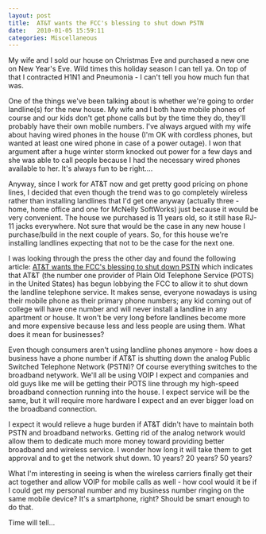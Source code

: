 ```yaml
---
layout: post
title:  AT&T wants the FCC's blessing to shut down PSTN
date:   2010-01-05 15:59:11
categories: Miscellaneous
---
```

My wife and I sold our house on Christmas Eve and purchased a new one on New Year's Eve. Wild times this holiday season I can tell ya. On top of that I contracted H1N1 and Pneumonia - I can't tell you how much fun that was.

One of the things we've been talking about is whether we're going to order landline(s) for the new house. My wife and I both have mobile phones of course and our kids don't get phone calls but by the time they do, they'll probably have their own mobile numbers. I've always argued with my wife about having wired phones in the house (I'm OK with cordless phones, but wanted at least one wired phone in case of a power outage). I won that argument after a huge winter storm knocked out power for a few days and she was able to call people because I had the necessary wired phones available to her. It's always fun to be right....

Anyway, since I work for AT&T now and get pretty good pricing on phone lines, I decided that even though the trend was to go completely wireless rather than installing landlines that I'd get one anyway (actually three - home, home office and one for McNelly SoftWorks) just because it would be very convenient. The house we purchased is 11 years old, so it still hase RJ-11 jacks everywhere. Not sure that would be the case in any new house I purchase/build in the next couple of years. So, for this house we're installing landlines expecting that not to be the case for the next one.

I was looking through the press the other day and found the following article: [AT&T wants the FCC's blessing to shut down PSTN](http://www.fiercebroadbandwireless.com/story/t-wants-fccs-blessing-shut-down-pstn/2010-01-03?utm_medium=nl&utm_source=internal) which indicates that AT&T (the number one provider of Plain Old Telephone Service (POTS) in the United States) has begun lobbying the FCC to allow it to shut down the landline telephone service. It makes sense, everyone nowadays is using their mobile phone as their primary phone numbers; any kid coming out of college will have one number and will never install a landline in any apartment or house. It won't be very long before landlines become more and more expensive because less and less people are using them. What does it mean for businesses?

Even though consumers aren't using landline phones anymore - how does a business have a phone number if AT&T is shutting down the analog Public Switched Telephone Network (PSTN)? Of course everything switches to the broadband netywork. We'll all be using VOIP I expect and companies and old guys like me will be getting their POTS line through my high-speed broadband connection running into the house. I expect service will be the same, but it will require more hardware I expect and an ever bigger load on the broadband connection.

I expect it would relieve a huge burden if AT&T didn't have to maintain both PSTN and broadband networks. Getting rid of the analog network would allow them to dedicate much more money toward providing better broadband and wireless service. I wonder how long it will take them to get approval and to get the network shut down. 10 years? 20 years? 50 years?

What I'm interesting in seeing is when the wireless carriers finally get their act together and allow VOIP for mobile calls as well - how cool would it be if I could get my personal number and my business number ringing on the same mobile device? It's a smartphone, right? Should be smart enough to do that. 

Time will tell...
